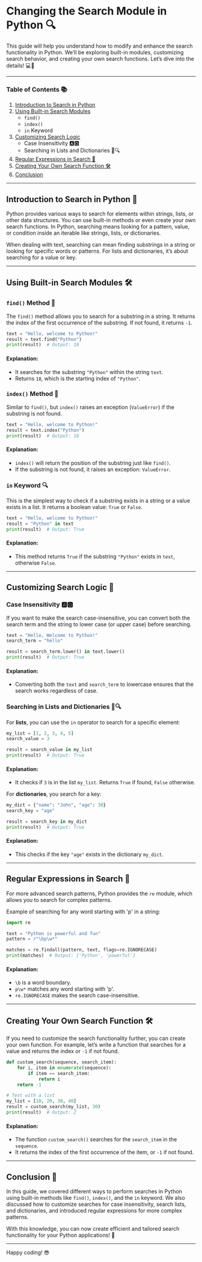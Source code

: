 # Changing the Search Module in Python 🔍

This guide will help you understand how to modify and enhance the search functionality in Python. We’ll be exploring built-in modules, customizing search behavior, and creating your own search functions. Let’s dive into the details! 💻🔧

---

### Table of Contents 📚
1. [Introduction to Search in Python](#introduction-to-search-in-python)
2. [Using Built-in Search Modules](#using-built-in-search-modules)
   - `find()`
   - `index()`
   - `in` Keyword
3. [Customizing Search Logic](#customizing-search-logic)
   - Case Insensitivity 🅰️🅾️
   - Searching in Lists and Dictionaries 📜🔍
4. [Regular Expressions in Search 🔎](#regular-expressions-in-search)
5. [Creating Your Own Search Function 🛠️](#creating-your-own-search-function)
6. [Conclusion](#conclusion)

---

## Introduction to Search in Python 🎯

Python provides various ways to search for elements within strings, lists, or other data structures. You can use built-in methods or even create your own search functions. In Python, searching means looking for a pattern, value, or condition inside an iterable like strings, lists, or dictionaries.

When dealing with text, searching can mean finding substrings in a string or looking for specific words or patterns. For lists and dictionaries, it’s about searching for a value or key.

---

## Using Built-in Search Modules 🛠️

### `find()` Method 🔎

The `find()` method allows you to search for a substring in a string. It returns the index of the first occurrence of the substring. If not found, it returns `-1`.

```python
text = "Hello, welcome to Python!"
result = text.find("Python")
print(result)  # Output: 18
```

#### Explanation:
- It searches for the substring `"Python"` within the string `text`.
- Returns `18`, which is the starting index of `"Python"`.

### `index()` Method 📌

Similar to `find()`, but `index()` raises an exception (`ValueError`) if the substring is not found.

```python
text = "Hello, welcome to Python!"
result = text.index("Python")
print(result)  # Output: 18
```

#### Explanation:
- `index()` will return the position of the substring just like `find()`.
- If the substring is not found, it raises an exception: `ValueError`.

### `in` Keyword 🔍

This is the simplest way to check if a substring exists in a string or a value exists in a list. It returns a boolean value: `True` or `False`.

```python
text = "Hello, welcome to Python!"
result = "Python" in text
print(result)  # Output: True
```

#### Explanation:
- This method returns `True` if the substring `"Python"` exists in `text`, otherwise `False`.

---

## Customizing Search Logic 🧠

### Case Insensitivity 🅰️🅾️

If you want to make the search case-insensitive, you can convert both the search term and the string to lower case (or upper case) before searching.

```python
text = "Hello, Welcome to Python!"
search_term = "hello"

result = search_term.lower() in text.lower()
print(result)  # Output: True
```

#### Explanation:
- Converting both the `text` and `search_term` to lowercase ensures that the search works regardless of case.

### Searching in Lists and Dictionaries 📜🔍

For **lists**, you can use the `in` operator to search for a specific element:

```python
my_list = [1, 2, 3, 4, 5]
search_value = 3

result = search_value in my_list
print(result)  # Output: True
```

#### Explanation:
- It checks if `3` is in the list `my_list`. Returns `True` if found, `False` otherwise.

For **dictionaries**, you search for a key:

```python
my_dict = {"name": "John", "age": 30}
search_key = "age"

result = search_key in my_dict
print(result)  # Output: True
```

#### Explanation:
- This checks if the key `"age"` exists in the dictionary `my_dict`.

---

## Regular Expressions in Search 🔎

For more advanced search patterns, Python provides the `re` module, which allows you to search for complex patterns.

Example of searching for any word starting with 'p' in a string:

```python
import re

text = "Python is powerful and fun"
pattern = r"\bp\w*"

matches = re.findall(pattern, text, flags=re.IGNORECASE)
print(matches)  # Output: ['Python', 'powerful']
```

#### Explanation:
- `\b` is a word boundary.
- `p\w*` matches any word starting with 'p'.
- `re.IGNORECASE` makes the search case-insensitive.

---

## Creating Your Own Search Function 🛠️

If you need to customize the search functionality further, you can create your own function. For example, let’s write a function that searches for a value and returns the index or `-1` if not found.

```python
def custom_search(sequence, search_item):
    for i, item in enumerate(sequence):
        if item == search_item:
            return i
    return -1

# Test with a list
my_list = [10, 20, 30, 40]
result = custom_search(my_list, 30)
print(result)  # Output: 2
```

#### Explanation:
- The function `custom_search()` searches for the `search_item` in the `sequence`.
- It returns the index of the first occurrence of the item, or `-1` if not found.

---

## Conclusion 🎉

In this guide, we covered different ways to perform searches in Python using built-in methods like `find()`, `index()`, and the `in` keyword. We also discussed how to customize searches for case insensitivity, search lists, and dictionaries, and introduced regular expressions for more complex patterns.

With this knowledge, you can now create efficient and tailored search functionality for your Python applications! 🚀

---

Happy coding! 😎
